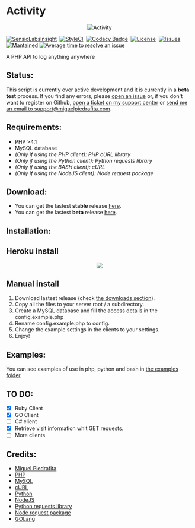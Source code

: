 # Activity

<p align="center">

  <img src="http://i.imgur.com/IwbWKJn.png" alt="Activity">
</p>

[![SensioLabsInsight](http://i.imgur.com/zS1IVWU.png)](https://insight.sensiolabs.com/projects/532e42dd-402e-4605-b8a8-5e5dc8fe6dc2)  [![StyleCI](https://styleci.io/repos/74149532/shield)](https://styleci.io/repos/74149532)  [![Codacy Badge](https://api.codacy.com/project/badge/Grade/9b9322d8623b4ac281679e0b7dbaffa5)](https://www.codacy.com/app/m1guelpiedrafita/Activity?utm_source=github.com&amp;utm_medium=referral&amp;utm_content=m1guelpf/Activity&amp;utm_campaign=Badge_Grade)  [![License](https://img.shields.io/github/license/m1guelpf/Activity.svg)](LICENSE)  [![Issues](https://img.shields.io/github/issues/m1guelpf/Activity.svg)](https://github.com/m1guelpf/Activity/issues)  [![Mantained](https://img.shields.io/maintenance/yes/2016.svg)](https://github.com/m1guelpf/Activity)  [![Average time to resolve an issue](http://isitmaintained.com/badge/resolution/m1guelpf/Activity.svg)](http://isitmaintained.com/project/m1guelpf/Activity "Average time to resolve an issue")

A PHP API to log anything anywhere

## Status:
This script is currently over active development and it is currently in a **beta test** process. If you find any errors, please [open an issue](https://github.com/m1guelpf/Activity/issues/new) or, if you don't want to register on Github, [open a ticket on my support center](https://support.miguelpiedrafita.com) or [send me an email to support@miguelpiedrafita.com](malito:support@miguelpiedrafita.com).

## Requirements:
* PHP >4.1
* MySQL database
* *(Only if using the PHP client): PHP cURL library*
* *(Only if using the Python client): Python requests library*
* *(Only if using the BASH client): cURL*
* *(Only if using the NodeJS client): Node request package*

## Download:

* You can get the lastest **stable** release [here](https://github.com/m1guelpf/Activity/releases/latest).
* You can get the lastest **beta** release [here](https://github.com/m1guelpf/Activity/archive/master.zip).

## Installation:

## Heroku install

<p align="center">
<a href="https://heroku.com/deploy?template=https://github.com/m1guelpf/Activity/tree/heroku"><img src="https://www.herokucdn.com/deploy/button.svg"></a>
</p>

## Manual install
1. Download lastest release (check [the downloads section](#download)).
2. Copy all the files to your server root / a subdirectory.
3. Create a MySQL database and fill the access details in the config.example.php
4. Rename config.example.php to config.
5. Change the example settings in the clients to your settings.
6. Enjoy!

## Examples:
You can see examples of use in php, python and bash in [the examples folder](https://github.com/m1guelpf/Activity/blob/master/examples/)

## TO DO:
* [x] Ruby Client
* [x] GO Client
* [ ] C# client
* [x] Retrieve visit information whit GET requests.
* [ ] More clients

## Credits:
* [Miguel Piedrafita](https://projects.miguelpiedrafita.com)
* [PHP](https://php.net)
* [MySQL](https://mysql.com)
* [cURL](https://curl.haxx.se/)
* [Python](https://www.python.org/)
* [NodeJS](https://nodejs.org/)
* [Python requests library](https://github.com/kennethreitz/requests#requests-http-for-humans)
* [Node request package](https://github.com/request/request#request---simplified-http-client)
* [GOLang](https://golang.org/)
